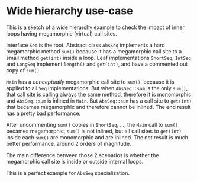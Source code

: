 Wide hierarchy use-case
======================================================================

This is a sketch of a wide hierarchy example to check the impact of 
inner loops having megamorphic (virtual) call sites.

Interface `Seq` is the root.
Abstract class `AbsSeq` implements a hard megamorphic method `sum()`
because it has a megamorphic call site to a small method `get(int)`
inside a loop.
Leaf implementations `ShortSeq`, `IntSeq` and `LongSeq`
implement `length()` and `get(int)`,
and have a commented out copy of `sum()`.

`Main` has a *conceptually* megamorphic call site to `sum()`,
because it is applied to all `Seq` implementations.
But when `AbsSeq::sum` is the only `sum()`, that call site is calling always
the same method, therefore it is monomorphic
and `AbsSeq::sum` is inlined in `Main`.
But `AbsSeq::sum` has a call site to `get(int)`
that becames megamorphic and therefore cannot be inlined.
The end result has a pretty bad performance.

After uncommenting `sum()` copies in `ShortSeq`, ...,
the `Main` call to `sum()` becames megamorphic, `sum()` is not inlined,
but all call sites to `get(int)` inside each `sum()` are monomorphic 
and are inlined.
The net result is much better performance, around 2 orders of magnitude.

The main difference between those 2 scenarios is whether the megamorphic
call site is inside or outside internal loops.

This is a perfect example for `AbsSeq` specialization.
